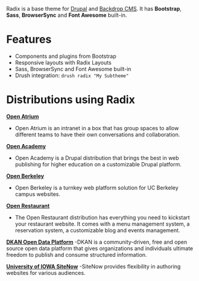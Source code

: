 Radix is a base theme for [Drupal](http://drupal.org) and [Backdrop CMS](http://backdropcms.org). 
It has **Bootstrap**, **Sass**, **BrowserSync** and **Font Awesome** built-in.

# Features

* Components and plugins from Bootstrap
* Responsive layouts with Radix Layouts
* Sass, BrowserSync and Font Awesome built-in
* Drush integration: `drush radix "My Subtheme"`

# Distributions using Radix

**[Open Atrium](http://openatrium.com)**
- Open Atrium is an intranet in a box that has group spaces to allow different teams to have their own conversations and collaboration.

**[Open Academy](http://drupal.org/project/openacademy)**
- Open Academy is a Drupal distribution that brings the best in web publishing for higher education on a customizable Drupal platform.

**[Open Berkeley](http://open.berkeley.edu)**
- Open Berkeley is a turnkey web platform solution for UC Berkeley campus websites.

**[Open Restaurant](http://open.restaurant)**
- The Open Restaurant distribution has everything you need to kickstart your restaurant website. It comes with a menu management system, a reservation system, a customizable blog and events management.

**[DKAN Open Data Platform](https://getdkan.org/)**
-DKAN is a community-driven, free and open source open data platform that gives organizations and individuals ultimate freedom to publish and consume structured information.

**[University of IOWA SiteNow](https://sitenow.uiowa.edu/)**
-SiteNow provides flexibility in authoring websites for various audiences.
